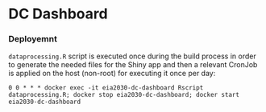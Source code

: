 # DC Dashboard


### Deployemnt

`dataprocessing.R` script is executed once during the build process in order to generate the needed files for the Shiny app and then a relevant CronJob is applied on the host (non-root) for executing it once per day:

`0 0 * * * docker exec -it eia2030-dc-dashboard Rscript dataprocessing.R; docker stop eia2030-dc-dashboard; docker start eia2030-dc-dashboard`